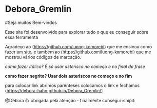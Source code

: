 # Debora_Gremlin
#Seja muitos Bem-vindos

Esse site foi desenvolvido para explorar tudo o que eu conseguir sobre essa ferramenta

Agradeço ao (https://github.com/luong-komorebi) que me ensinou como fazer um site, e também ao (https://github.com/luong-komorebi) que me mostrou vários códigos de marcação.

*como fazer itálico? É só usar asterisco no começo e no final da frase*

**como fazer negrito? Usar dois asteriscos no começo e no fim**

para colocar link abrimos parênteses colocamos o link e fechamos (https://debora-hahn.github.io/Debora_Gremlin/)

@Débora :+1: obrigada pela atenção - finalmente consegui :shipit:

